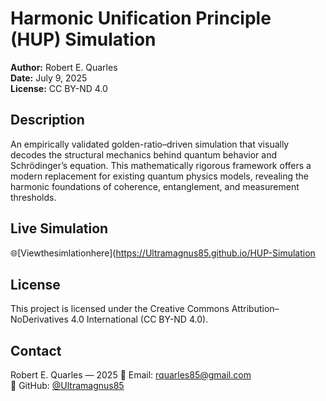 # Harmonic Unification Principle (HUP) Simulation  
**Author:** Robert E. Quarles  
**Date:** July 9, 2025  
**License:** CC BY-ND 4.0

## Description  
An empirically validated golden-ratio–driven simulation that visually decodes the structural mechanics behind quantum behavior and Schrödinger’s equation. This mathematically rigorous framework offers a modern replacement for existing quantum physics models, revealing the harmonic foundations of coherence, entanglement, and measurement thresholds.

## Live Simulation  
🌐[Viewthesimlationhere](https://Ultramagnus85.github.io/HUP-Simulation

## License  
This project is licensed under the Creative Commons Attribution–NoDerivatives 4.0 International (CC BY-ND 4.0).

## Contact  
Robert E. Quarles — 2025
📧 Email: rquarles85@gmail.com  
🔗 GitHub: [@Ultramagnus85](https://github.com/Ultramagnus85)
